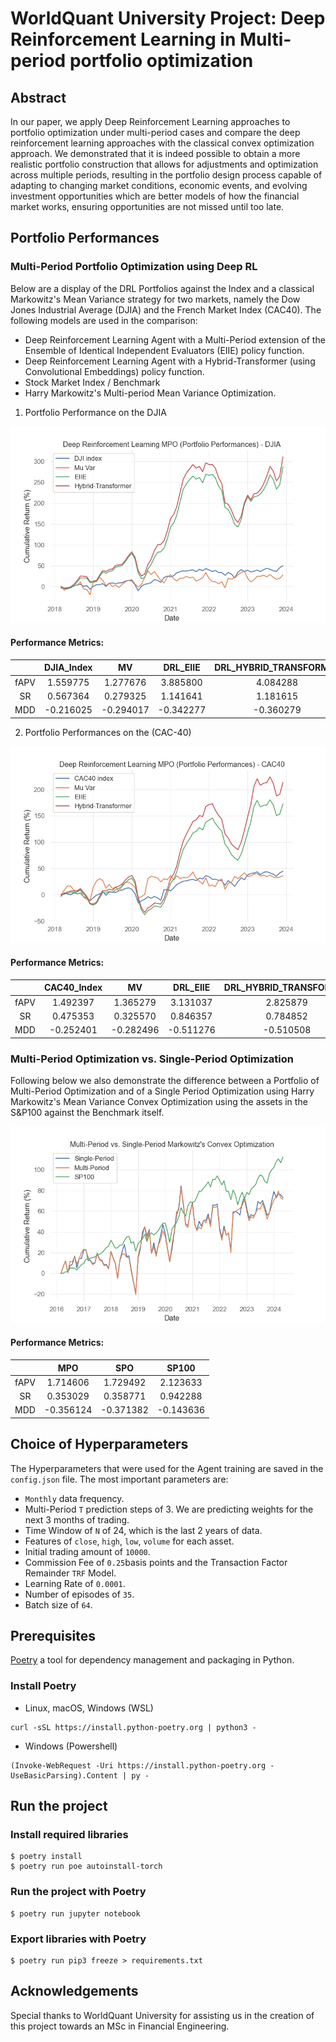 # WorldQuant University Project: Deep Reinforcement Learning in Multi-period portfolio optimization

## Abstract
   
In our paper, we apply Deep Reinforcement Learning approaches to portfolio optimization under multi-period cases and compare the deep reinforcement learning approaches with the classical convex optimization approach. We demonstrated that it is indeed possible to obtain a more realistic portfolio construction that allows for adjustments and optimization across multiple periods, resulting in the portfolio design process capable of adapting to changing market conditions, economic events, and evolving investment opportunities which are better models of how the financial market works, ensuring opportunities are not missed until too late.

## Portfolio Performances

### Multi-Period Portfolio Optimization using Deep RL
Below are a display of the DRL Portfolios against the Index and a classical Markowitz's Mean Variance strategy for two markets, namely the Dow Jones Industrial Average (DJIA) and the French Market Index (CAC40). The following models are used in the comparison:
- Deep Reinforcement Learning Agent with a Multi-Period extension of the Ensemble of Identical Independent Evaluators (EIIE) policy function.
- Deep Reinforcement Learning Agent with a Hybrid-Transformer (using Convolutional Embeddings) policy function.
- Stock Market Index / Benchmark
- Harry Markowitz's Multi-period Mean Variance Optimization.

1. Portfolio Performance on the DJIA

<img title="DJIA" alt="" src="src/results/portfolio_performances/djia_performances.png">

#### Performance Metrics:

|  | DJIA_Index |	MV | DRL_EIIE | DRL_HYBRID_TRANSFORMER |
| :----: | :----: | :--: | :------: | :-------: |
| fAPV |	1.559775 |	1.277676 | 3.885800 | 4.084288 |
| SR |	0.567364 |	0.279325 | 1.141641 | 1.181615 |
| MDD |	-0.216025 |	-0.294017 | -0.342277 | -0.360279 |


2. Portfolio Performances on the (CAC-40)

<img title="CAC40" alt="" src="src/results/portfolio_performances/cac40_performances.png">

#### Performance Metrics:

|  | CAC40_Index |	MV | DRL_EIIE | DRL_HYBRID_TRANSFORMER |
| :----: | :----: | :--: | :------: | :-------: |
| fAPV |	1.492397 |	1.365279 | 3.131037 | 2.825879 |
| SR |	0.475353 |	0.325570 | 0.846357 | 0.784852 |
| MDD |	-0.252401 |	-0.282496 | -0.511276 | -0.510508 |


### Multi-Period Optimization vs. Single-Period Optimization
Following below we also demonstrate the difference between a Portfolio of Multi-Period Optimization and of a Single Period Optimization using Harry Markowitz's Mean Variance Convex Optimization using the assets in the S&P100 against the Benchmark itself.

<img title="MPO_VS_SPO" alt="" src="src/results/portfolio_performances/mpo_vs_spo.png">

#### Performance Metrics:

|   | MPO | SPO | SP100 |
| :----: | :----: | :--: | :------: | 
| fAPV | 1.714606 |	1.729492 |	2.123633 |
| SR | 0.353029 |	0.358771 |	0.942288 |
| MDD | -0.356124 |	-0.371382 |	-0.143636 |


## Choice of Hyperparameters
The Hyperparameters that were used for the Agent training are saved in the `config.json` file. 
The most important parameters are:
- `Monthly` data frequency.
- Multi-Period `T` prediction steps of 3. We are predicting weights for the next 3 months of trading. 
- Time Window of `N` of 24, which is the last 2 years of data.
- Features of `close`, `high`, `low`, `volume` for each asset.
- Initial trading amount of `10000`.
- Commission Fee of `0.25`basis points and the Transaction Factor Remainder `TRF` Model.
- Learning Rate of `0.0001`.
- Number of episodes of `35`.
- Batch size of `64`.

## Prerequisites

[Poetry](https://python-poetry.org/docs/) a tool for dependency management and packaging in Python.

### Install Poetry

* Linux, macOS, Windows (WSL)

```
curl -sSL https://install.python-poetry.org | python3 -
```

* Windows (Powershell)

```
(Invoke-WebRequest -Uri https://install.python-poetry.org -UseBasicParsing).Content | py -
```

## Run the project

### Install required libraries

```
$ poetry install
$ poetry run poe autoinstall-torch
```

### Run the project with Poetry

```
$ poetry run jupyter notebook
```

### Export libraries with Poetry

```
$ poetry run pip3 freeze > requirements.txt
```

## Acknowledgements
Special thanks to WorldQuant University for assisting us in the creation of this project towards an MSc in Financial Engineering.